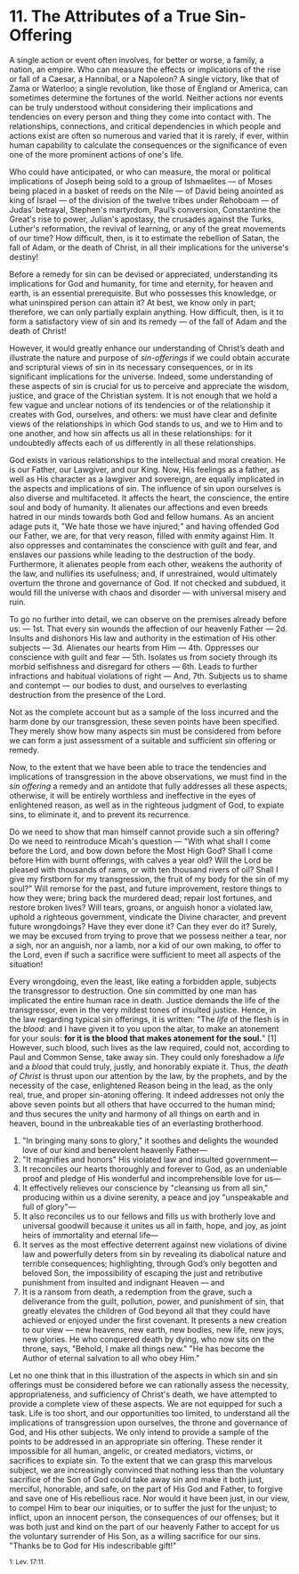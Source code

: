 # 11. The Attributes of a True Sin-Offering

A single action or event often involves, for better or worse, a family, a nation, an empire. Who can measure the effects or implications of the rise or fall of a Caesar, a Hannibal, or a Napoleon? A single victory, like that of Zama or Waterloo; a single revolution, like those of England or America, can sometimes determine the fortunes of the world. Neither actions nor events can be truly understood without considering their implications and tendencies on every person and thing they come into contact with. The relationships, connections, and critical dependencies in which people and actions exist are often so numerous and varied that it is rarely, if ever, within human capability to calculate the consequences or the significance of even one of the more prominent actions of one's life.

Who could have anticipated, or who can measure, the moral or political implications of Joseph being sold to a group of Ishmaelites — of Moses being placed in a basket of reeds on the Nile — of David being anointed as king of Israel — of the division of the twelve tribes under Rehoboam — of Judas’ betrayal, Stephen's martyrdom, Paul’s conversion, Constantine the Great's rise to power, Julian's apostasy, the crusades against the Turks, Luther's reformation, the revival of learning, or any of the great movements of our time? How difficult, then, is it to estimate the rebellion of Satan, the fall of Adam, or the death of Christ, in all their implications for the universe's destiny!

Before a remedy for sin can be devised or appreciated, understanding its implications for God and humanity, for time and eternity, for heaven and earth, is an essential prerequisite. But who possesses this knowledge, or what uninspired person can attain it? At best, we know only in part; therefore, we can only partially explain anything. How difficult, then, is it to form a satisfactory view of sin and its remedy — of the fall of Adam and the death of Christ!

However, it would greatly enhance our understanding of Christ’s death and illustrate the nature and purpose of *sin-offerings* if we could obtain accurate and scriptural views of sin in its necessary consequences, or in its significant implications for the universe. Indeed, some understanding of these aspects of sin is crucial for us to perceive and appreciate the wisdom, justice, and grace of the Christian system. It is not enough that we hold a few vague and unclear notions of its tendencies or of the relationship it creates with God, ourselves, and others: we must have clear and definite views of the relationships in which God stands to us, and we to Him and to one another, and how sin affects us all in these relationships: for it undoubtedly affects each of us differently in all these relationships.

God exists in various relationships to the intellectual and moral creation. He is our Father, our Lawgiver, and our King. Now, His feelings as a father, as well as His character as a lawgiver and sovereign, are equally implicated in the aspects and implications of sin. The influence of sin upon ourselves is also diverse and multifaceted. It affects the heart, the conscience, the entire soul and body of humanity. It alienates our affections and even breeds hatred in our minds towards both God and fellow humans. As an ancient adage puts it, "We hate those we have injured;" and having offended God our Father, we are, for that very reason, filled with enmity against Him. It also oppresses and contaminates the conscience with guilt and fear, and enslaves our passions while leading to the destruction of the body. Furthermore, it alienates people from each other, weakens the authority of the law, and nullifies its usefulness; and, if unrestrained, would ultimately overturn the throne and governance of God. If not checked and subdued, it would fill the universe with chaos and disorder — with universal misery and ruin.

To go no further into detail, we can observe on the premises already before us: — 1st. That every sin wounds the affection of our heavenly Father — 2d. Insults and dishonors His law and authority in the estimation of His other subjects — 3d. Alienates our hearts from Him — 4th. Oppresses our conscience with guilt and fear — 5th. Isolates us from society through its morbid selfishness and disregard for others — 6th. Leads to further infractions and habitual violations of right — And, 7th. Subjects us to shame and contempt — our bodies to dust, and ourselves to everlasting destruction from the presence of the Lord.

Not as the complete account but as a sample of the loss incurred and the harm done by our transgression, these seven points have been specified. They merely show how many aspects sin must be considered from before we can form a just assessment of a suitable and sufficient sin offering or remedy.

Now, to the extent that we have been able to trace the tendencies and implications of transgression in the above observations, we must find in the *sin offering* a remedy and an antidote that fully addresses all these aspects; otherwise, it will be entirely worthless and ineffective in the eyes of enlightened reason, as well as in the righteous judgment of God, to expiate sins, to eliminate it, and to prevent its recurrence.

Do we need to show that man himself cannot provide such a sin offering? Do we need to reintroduce Micah's question — "With what shall I come before the Lord, and bow down before the Most High God? Shall I come before Him with burnt offerings, with calves a year old? Will the Lord be pleased with thousands of rams, or with ten thousand rivers of oil? Shall I give my firstborn for my transgression, the fruit of my body for the sin of my soul?" Will remorse for the past, and future improvement, restore things to how they were; bring back the murdered dead; repair lost fortunes, and restore broken lives? Will tears, groans, or anguish honor a violated law, uphold a righteous government, vindicate the Divine character, and prevent future wrongdoings? Have they ever done it? Can they ever do it? Surely, we may be excused from trying to prove that we possess neither a tear, nor a sigh, nor an anguish, nor a lamb, nor a kid of our own making, to offer to the Lord, even if such a sacrifice were sufficient to meet all aspects of the situation!

Every wrongdoing, even the least, like eating a forbidden apple, subjects the transgressor to destruction. One sin committed by one man has implicated the entire human race in death. Justice demands the life of the transgressor, even in the very mildest tones of insulted justice. Hence, in the law regarding typical sin offerings, it is written: "The *life* of the flesh is in the *blood:* and I have given it to you upon the altar, to make an atonement for your souls: **for it is the blood that makes atonement for the soul.**" [1] However, such blood, such lives as the law required, could not, according to Paul and Common Sense, take away sin. They could only foreshadow a *life* and a *blood* that could truly, justly, and honorably expiate it. Thus, *the death of Christ* is thrust upon our attention by the law, by the prophets, and by the necessity of the case, enlightened Reason being in the lead, as the only real, true, and proper sin-atoning offering. It indeed addresses not only the above seven points but all others that have occurred to the human mind; and thus secures the unity and harmony of all things on earth and in heaven, bound in the unbreakable ties of an everlasting brotherhood.

1. "In bringing many sons to glory," it soothes and delights the wounded love of our kind and benevolent heavenly Father—
2. "It magnifies and honors" His violated law and insulted government—
3. It reconciles our hearts thoroughly and forever to God, as an undeniable proof and pledge of His wonderful and incomprehensible love for us—
4. It effectively relieves our conscience by "cleansing us from all sin," producing within us a divine serenity, a peace and joy "unspeakable and full of glory"—
5. It also reconciles us to our fellows and fills us with brotherly love and universal goodwill because it unites us all in faith, hope, and joy, as joint heirs of immortality and eternal life—
6. It serves as the most effective deterrent against new violations of divine law and powerfully deters from sin by revealing its diabolical nature and terrible consequences; highlighting, through God’s only begotten and beloved Son, the impossibility of escaping the just and retributive punishment from insulted and indignant Heaven — and
7. It is a ransom from death, a redemption from the grave, such a deliverance from the guilt, pollution, power, and punishment of sin, that greatly elevates the children of God beyond all that they could have achieved or enjoyed under the first covenant. It presents a new creation to our view — new heavens, new earth, new bodies, new life, new joys, new glories. He who conquered death by dying, who now sits on the throne, says, "Behold, I make all things new." "He has become the Author of eternal salvation to all who obey Him."

Let no one think that in this illustration of the aspects in which sin and sin offerings must be considered before we can rationally assess the necessity, appropriateness, and sufficiency of Christ's death, we have attempted to provide a complete view of these aspects. We are not equipped for such a task. Life is too short, and our opportunities too limited, to understand all the implications of transgression upon ourselves, the throne and governance of God, and His other subjects. We only intend to provide a sample of the points to be addressed in an appropriate sin offering. These render it impossible for all human, angelic, or created mediators, victims, or sacrifices to expiate sin. To the extent that we can grasp this marvelous subject, we are increasingly convinced that nothing less than the voluntary sacrifice of the Son of God could take away sin and make it both just, merciful, honorable, and safe, on the part of His God and Father, to forgive and save one of His rebellious race. Nor would it have been just, in our view, to compel Him to bear our iniquities, or to suffer the just for the unjust; to inflict, upon an innocent person, the consequences of our offenses; but it was both just and kind on the part of our heavenly Father to accept for us the voluntary surrender of His Son, as a willing sacrifice for our sins. "Thanks be to God for His indescribable gift!"

<sub>1: Lev. 17:11.</sub>
